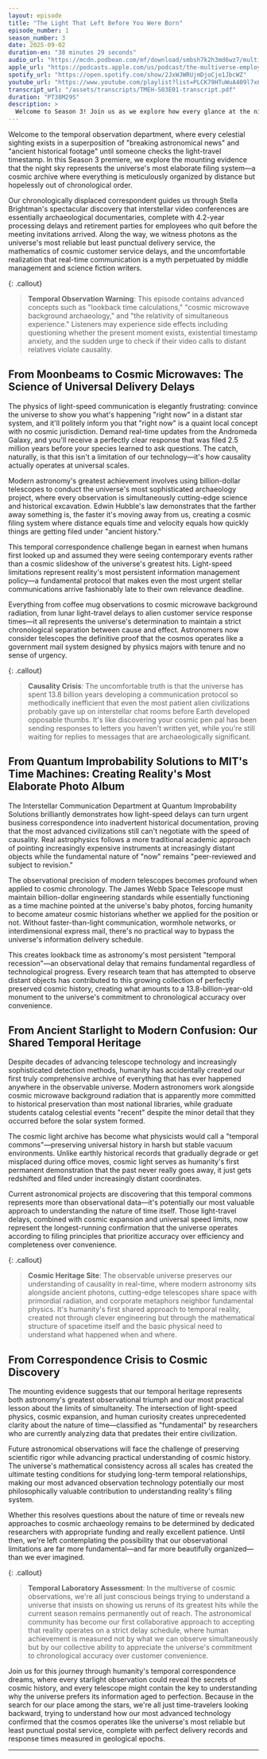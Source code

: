 ```yaml
---
layout: episode
title: "The Light That Left Before You Were Born"
episode_number: 1
season_number: 3
date: 2025-09-02
duration-en: "38 minutes 29 seconds"
audio_url: "https://mcdn.podbean.com/mf/download/smbsh7k2h3md6wz7/multiverse-employee-handbook-s03e01-light-that-left-before-you-were-born.mp3"
apple_url: "https://podcasts.apple.com/us/podcast/the-multiverse-employee-handbook/id1764134739"
spotify_url: "https://open.spotify.com/show/2JxWJWRUjmDjoCje1JbcWZ"
youtube_url: "https://www.youtube.com/playlist?list=PLCK79HTuWuA409l7x6iRN_icn0xZFzamp"
transcript_url: "/assets/transcripts/TMEH-S03E01-transcript.pdf"
duration: "PT38M29S"
description: >
  Welcome to Season 3! Join us as we explore how every glance at the night sky is essentially browsing a cosmic photo album where all the timestamps are catastrophically wrong. From Stella Brightman's temporal correspondence crisis at Quantum Improbability Solutions to the uncomfortable realization that the Moon you're looking at has already moved on with its life, we dive into the science of lookback time and why the universe operates like a postal service designed by someone who's never heard of express delivery. This luminously delayed adventure reveals why stargazing is actually cosmic archaeology, and why alien customer service calls take longer than most geological epochs to resolve.
---
```


Welcome to the temporal observation department, where every celestial sighting exists in a superposition of "breaking astronomical news" and "ancient historical footage" until someone checks the light-travel timestamp. In this Season 3 premiere, we explore the mounting evidence that the night sky represents the universe's most elaborate filing system—a cosmic archive where everything is meticulously organized by distance but hopelessly out of chronological order.

Our chronologically displaced correspondent guides us through Stella Brightman's spectacular discovery that interstellar video conferences are essentially archaeological documentaries, complete with 4.2-year processing delays and retirement parties for employees who quit before the meeting invitations arrived. Along the way, we witness photons as the universe's most reliable but least punctual delivery service, the mathematics of cosmic customer service delays, and the uncomfortable realization that real-time communication is a myth perpetuated by middle management and science fiction writers.

{: .callout}
> **Temporal Observation Warning**: This episode contains advanced concepts such as "lookback time calculations," "cosmic microwave background archaeology," and "the relativity of simultaneous experience." Listeners may experience side effects including questioning whether the present moment exists, existential timestamp anxiety, and the sudden urge to check if their video calls to distant relatives violate causality.

## From Moonbeams to Cosmic Microwaves: The Science of Universal Delivery Delays

The physics of light-speed communication is elegantly frustrating: convince the universe to show you what's happening "right now" in a distant star system, and it'll politely inform you that "right now" is a quaint local concept with no cosmic jurisdiction. Demand real-time updates from the Andromeda Galaxy, and you'll receive a perfectly clear response that was filed 2.5 million years before your species learned to ask questions. The catch, naturally, is that this isn't a limitation of our technology—it's how causality actually operates at universal scales.

Modern astronomy's greatest achievement involves using billion-dollar telescopes to conduct the universe's most sophisticated archaeology project, where every observation is simultaneously cutting-edge science and historical excavation. Edwin Hubble's law demonstrates that the farther away something is, the faster it's moving away from us, creating a cosmic filing system where distance equals time and velocity equals how quickly things are getting filed under "ancient history."

This temporal correspondence challenge began in earnest when humans first looked up and assumed they were seeing contemporary events rather than a cosmic slideshow of the universe's greatest hits. Light-speed limitations represent reality's most persistent information management policy—a fundamental protocol that makes even the most urgent stellar communications arrive fashionably late to their own relevance deadline.

Everything from coffee mug observations to cosmic microwave background radiation, from lunar light-travel delays to alien customer service response times—it all represents the universe's determination to maintain a strict chronological separation between cause and effect. Astronomers now consider telescopes the definitive proof that the cosmos operates like a government mail system designed by physics majors with tenure and no sense of urgency.

{: .callout}
> **Causality Crisis**: The uncomfortable truth is that the universe has spent 13.8 billion years developing a communication protocol so methodically inefficient that even the most patient alien civilizations probably gave up on interstellar chat rooms before Earth developed opposable thumbs. It's like discovering your cosmic pen pal has been sending responses to letters you haven't written yet, while you're still waiting for replies to messages that are archaeologically significant.

## From Quantum Improbability Solutions to MIT's Time Machines: Creating Reality's Most Elaborate Photo Album

The Interstellar Communication Department at Quantum Improbability Solutions brilliantly demonstrates how light-speed delays can turn urgent business correspondence into inadvertent historical documentation, proving that the most advanced civilizations still can't negotiate with the speed of causality. Real astrophysics follows a more traditional academic approach of pointing increasingly expensive instruments at increasingly distant objects while the fundamental nature of "now" remains "peer-reviewed and subject to revision."

The observational precision of modern telescopes becomes profound when applied to cosmic chronology. The James Webb Space Telescope must maintain billion-dollar engineering standards while essentially functioning as a time machine pointed at the universe's baby photos, forcing humanity to become amateur cosmic historians whether we applied for the position or not. Without faster-than-light communication, wormhole networks, or interdimensional express mail, there's no practical way to bypass the universe's information delivery schedule.

This creates lookback time as astronomy's most persistent "temporal recession"—an observational delay that remains fundamental regardless of technological progress. Every research team that has attempted to observe distant objects has contributed to this growing collection of perfectly preserved cosmic history, creating what amounts to a 13.8-billion-year-old monument to the universe's commitment to chronological accuracy over convenience.

## From Ancient Starlight to Modern Confusion: Our Shared Temporal Heritage

Despite decades of advancing telescope technology and increasingly sophisticated detection methods, humanity has accidentally created our first truly comprehensive archive of everything that has ever happened anywhere in the observable universe. Modern astronomers work alongside cosmic microwave background radiation that is apparently more committed to historical preservation than most national libraries, while graduate students catalog celestial events "recent" despite the minor detail that they occurred before the solar system formed.

The cosmic light archive has become what physicists would call a "temporal commons"—preserving universal history in harsh but stable vacuum environments. Unlike earthly historical records that gradually degrade or get misplaced during office moves, cosmic light serves as humanity's first permanent demonstration that the past never really goes away, it just gets redshifted and filed under increasingly distant coordinates.

Current astronomical projects are discovering that this temporal commons represents more than observational data—it's potentially our most valuable approach to understanding the nature of time itself. Those light-travel delays, combined with cosmic expansion and universal speed limits, now represent the longest-running confirmation that the universe operates according to filing principles that prioritize accuracy over efficiency and completeness over convenience.

{: .callout}
> **Cosmic Heritage Site**: The observable universe preserves our understanding of causality in real-time, where modern astronomy sits alongside ancient photons, cutting-edge telescopes share space with primordial radiation, and corporate metaphors neighbor fundamental physics. It's humanity's first shared approach to temporal reality, created not through clever engineering but through the mathematical structure of spacetime itself and the basic physical need to understand what happened when and where.

## From Correspondence Crisis to Cosmic Discovery

The mounting evidence suggests that our temporal heritage represents both astronomy's greatest observational triumph and our most practical lesson about the limits of simultaneity. The intersection of light-speed physics, cosmic expansion, and human curiosity creates unprecedented clarity about the nature of time—classified as "fundamental" by researchers who are currently analyzing data that predates their entire civilization.

Future astronomical observations will face the challenge of preserving scientific rigor while advancing practical understanding of cosmic history. The universe's mathematical consistency across all scales has created the ultimate testing conditions for studying long-term temporal relationships, making our most advanced observation technology potentially our most philosophically valuable contribution to understanding reality's filing system.

Whether this resolves questions about the nature of time or reveals new approaches to cosmic archaeology remains to be determined by dedicated researchers with appropriate funding and really excellent patience. Until then, we're left contemplating the possibility that our observational limitations are far more fundamental—and far more beautifully organized—than we ever imagined.

{: .callout}
> **Temporal Laboratory Assessment**: In the multiverse of cosmic observations, we're all just conscious beings trying to understand a universe that insists on showing us reruns of its greatest hits while the current season remains permanently out of reach. The astronomical community has become our first collaborative approach to accepting that reality operates on a strict delay schedule, where human achievement is measured not by what we can observe simultaneously but by our collective ability to appreciate the universe's commitment to chronological accuracy over customer convenience.

Join us for this journey through humanity's temporal correspondence dreams, where every starlight observation could reveal the secrets of cosmic history, and every telescope might contain the key to understanding why the universe prefers its information aged to perfection. Because in the search for our place among the stars, we're all just time-travelers looking backward, trying to understand how our most advanced technology confirmed that the cosmos operates like the universe's most reliable but least punctual postal service, complete with perfect delivery records and response times measured in geological epochs.

---
